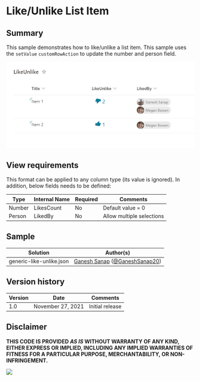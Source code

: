 # Like/Unlike List Item

## Summary

This sample demonstrates how to like/unlike a list item. This sample uses the `setValue` `customRowAction` to update the number and person field.

![screenshot of the sample](./assets/screenshot.gif)

## View requirements

This format can be applied to any column type (its value is ignored). In addition, below fields needs to be defined:

|Type               |Internal Name|Required|Comments|
|-------------------|-------------|--------|--------|
|Number|LikesCount      |No      |Default value = 0|
|Person|LikedBy      |No      |Allow multiple selections|

## Sample

Solution|Author(s)
--------|---------
generic-like-unlike.json | [Ganesh Sanap](https://github.com/ganesh-sanap) ([@GaneshSanap20](https://twitter.com/GaneshSanap20))

## Version history

Version |Date          |Comments
--------|--------------|--------------------------------
1.0     |November 27, 2021 |Initial release

## Disclaimer

**THIS CODE IS PROVIDED *AS IS* WITHOUT WARRANTY OF ANY KIND, EITHER EXPRESS OR IMPLIED, INCLUDING ANY IMPLIED WARRANTIES OF FITNESS FOR A PARTICULAR PURPOSE, MERCHANTABILITY, OR NON-INFRINGEMENT.**

<img src="https://pnptelemetry.azurewebsites.net/list-formatting/column-samples/generic-like-unlike" />
